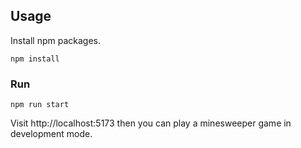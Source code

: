 ## Usage

Install npm packages.

```shell
npm install
```

### Run

```shell
npm run start
```

Visit http://localhost:5173 then you can play a minesweeper game in development mode.
